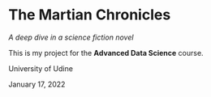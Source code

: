 # The Martian Chronicles
*A deep dive in a science fiction novel*

This is my project for the **Advanced Data Science** course.

University of Udine

January 17, 2022
